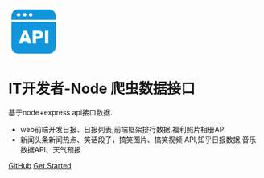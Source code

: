 ![logo](api.png)

# IT开发者-Node 爬虫数据接口

 基于node+express api接口数据.

- web前端开发日报、日报列表,前端框架排行数据,福利照片相册API
- 新闻头条新闻热点、笑话段子，搞笑图片、搞笑视频 API,知乎日报数据,音乐数据API、天气预报

[GitHub](https://github.com/ecitlm/SpliderApi.git)
[Get Started](?id=spliderapi)
